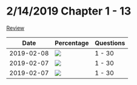 # 2/14/2019 Chapter 1 - 13

[Review](midterm.pdf)

| Date | Percentage | Questions |
|------|------------|----------------|
| 2019-02-08 | ![](http://progressed.io/bar/70) | 1 - 30 |
| 2019-02-07 | ![](http://progressed.io/bar/57) | 1 - 30 |
| 2019-02-07 | ![](http://progressed.io/bar/33) | 1 - 30 |
